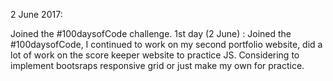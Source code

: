 2 June 2017:

Joined the #100daysofCode challenge. 
1st day (2 June) : Joined the #100daysofCode, I continued to work on my second portfolio website, did a lot of work on the score keeper website to practice JS. Considering to implement bootsraps responsive grid or just make my own for practice.  